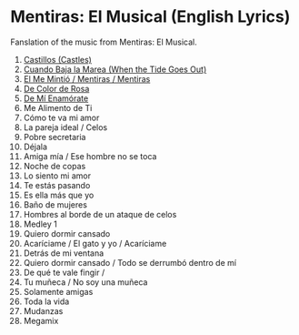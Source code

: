 # Mentiras: El Musical (English Lyrics)

Fanslation of the music from Mentiras: El Musical. 

1. [Castillos (Castles)](./01-castillos.md)
2. [Cuando Baja la Marea (When the Tide Goes Out)](./02-cuando-baja-la-marea.md)
3. [El Me Mintió / Mentiras / Mentiras](./03-el-me-mintio.md)
4. [De Color de Rosa](./04-de-color-de-rosa.md)
5. [De Mí Enamórate](./05-de-mi-enamorate)
6. Me Alimento de Ti
7. Cómo te va mi amor
8. La pareja ideal / Celos
9. Pobre secretaria
10. Déjala
11. Amiga mía / Ese hombre no se toca
12. Noche de copas
13. Lo siento mi amor
14. Te estás pasando
15. Es ella más que yo
16. Baño de mujeres
17. Hombres al borde de un ataque de celos
18. Medley 1
19. Quiero dormir cansado
20. Acaríciame / El gato y yo / Acaríciame
21. Detrás de mi ventana
22. Quiero dormir cansado / Todo se derrumbó dentro de mí
23. De qué te vale fingir /
24. Tu muñeca / No soy una muñeca
25. Solamente amigas
26. Toda la vida
27. Mudanzas
28. Megamix


